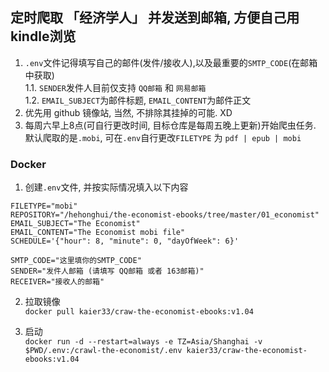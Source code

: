 ## 定时爬取 「经济学人」 并发送到邮箱, 方便自己用kindle浏览

1. `.env`文件记得填写自己的邮件(发件/接收人),以及最重要的`SMTP_CODE`(在邮箱中获取)  
  1.1. `SENDER`发件人目前仅支持 `QQ邮箱` 和 `网易邮箱`  
  1.2. `EMAIL_SUBJECT`为邮件标题, `EMAIL_CONTENT`为邮件正文
2. 优先用 github 镜像站, 当然, 不排除其挂掉的可能. XD
3. 每周六早上8点(可自行更改时间, 目标仓库是每周五晚上更新)开始爬虫任务. 默认爬取的是`.mobi`, 可在`.env`自行更改`FILETYPE` 为 `pdf | epub | mobi `


### Docker

1. 创建`.env`文件, 并按实际情况填入以下内容

```
FILETYPE="mobi"
REPOSITORY="/hehonghui/the-economist-ebooks/tree/master/01_economist"
EMAIL_SUBJECT="The Economist"
EMAIL_CONTENT="The Economist mobi file"
SCHEDULE='{"hour": 8, "minute": 0, "dayOfWeek": 6}'

SMTP_CODE="这里填你的SMTP_CODE"
SENDER="发件人邮箱 (请填写 QQ邮箱 或者 163邮箱)"
RECEIVER="接收人的邮箱"
```  

2. 拉取镜像  
`docker pull kaier33/craw-the-economist-ebooks:v1.04`

3. 启动  
`docker run -d --restart=always -e TZ=Asia/Shanghai -v $PWD/.env:/crawl-the-economist/.env kaier33/craw-the-economist-ebooks:v1.04`
